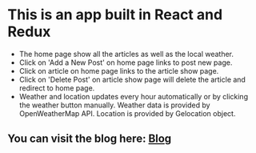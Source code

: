 # This is an app built in React and Redux

- The home page show all the articles as well as the local weather. 
- Click on 'Add a New Post' on home page links to post new page.
- Click on article on home page links to the article show page.
- Click on 'Delete Post' on article show page will delete the article and redirect to home page.
- Weather and location updates every hour automatically or by clicking the weather button manually. Weather data is provided by OpenWeatherMap API. Location is provided by Gelocation object.

## You can visit the blog here: [Blog](https://infinite-sea-36325.herokuapp.com/)
